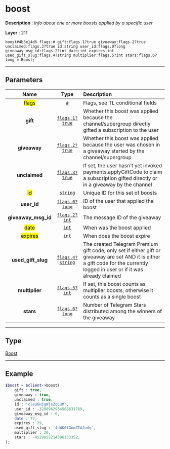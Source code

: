 # boost

**Description** : *Info about one or more boosts applied by a specific user*

**Layer** : 211

```tl
boost#4b3e14d6 flags:# gift:flags.1?true giveaway:flags.2?true unclaimed:flags.3?true id:string user_id:flags.0?long giveaway_msg_id:flags.2?int date:int expires:int used_gift_slug:flags.4?string multiplier:flags.5?int stars:flags.6?long = Boost;
```

---

## Parameters

| Name | Type | Description |
| :---: | :---: | :--- |
| <mark>flags</mark> | [`#`](type/#) | Flags, see TL conditional fields |
| **gift** | [`flags.1?true`](type/true) | Whether this boost was applied because the channel/supergroup directly gifted a subscription to the user |
| **giveaway** | [`flags.2?true`](type/true) | Whether this boost was applied because the user was chosen in a giveaway started by the channel/supergroup |
| **unclaimed** | [`flags.3?true`](type/true) | If set, the user hasn't yet invoked payments.applyGiftCode to claim a subscription gifted directly or in a giveaway by the channel |
| <mark>id</mark> | [`string`](type/string) | Unique ID for this set of boosts |
| **user_id** | [`flags.0?long`](type/long) | ID of the user that applied the boost |
| **giveaway_msg_id** | [`flags.2?int`](type/int) | The message ID of the giveaway |
| <mark>date</mark> | [`int`](type/int) | When was the boost applied |
| <mark>expires</mark> | [`int`](type/int) | When does the boost expire |
| **used_gift_slug** | [`flags.4?string`](type/string) | The created Telegram Premium gift code, only set if either gift or giveaway are set AND it is either a gift code for the currently logged in user or if it was already claimed |
| **multiplier** | [`flags.5?int`](type/int) | If set, this boost counts as multiplier boosts, otherwise it counts as a single boost |
| **stars** | [`flags.6?long`](type/long) | Number of Telegram Stars distributed among the winners of the giveaway |

---

## Type

[Boost](type/Boost)

---

## Example

```php
$boost = $client->boost(
	gift : true,
	giveaway : true,
	unclaimed : true,
	id : 'cleU6HIgWjsZqCuM',
	user_id : -3208962934588631769,
	giveaway_msg_id : 0,
	date : 77,
	expires : 29,
	used_gift_slug : '4nWK0fGomZIAJudq',
	multiplier : 20,
	stars : -4529855214386133352,
);
```